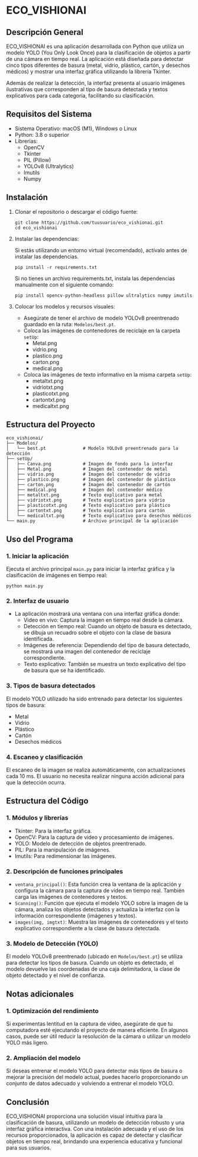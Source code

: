 # ECO_VISHIONAI

## Descripción General

ECO_VISHIONAI es una aplicación desarrollada con Python que utiliza un modelo YOLO (You Only Look Once) para la clasificación de objetos a partir de una cámara en tiempo real. La aplicación está diseñada para detectar cinco tipos diferentes de basura (metal, vidrio, plástico, cartón, y desechos médicos) y mostrar una interfaz gráfica utilizando la librería Tkinter.

Además de realizar la detección, la interfaz presenta al usuario imágenes ilustrativas que corresponden al tipo de basura detectada y textos explicativos para cada categoría, facilitando su clasificación.

## Requisitos del Sistema

- Sistema Operativo: macOS (M1), Windows o Linux
- Python: 3.8 o superior
- Librerías:
  - OpenCV
  - Tkinter
  - PIL (Pillow)
  - YOLOv8 (Ultralytics)
  - Imutils
  - Numpy

## Instalación

1. Clonar el repositorio o descargar el código fuente:
   ```
   git clone https://github.com/tuusuario/eco_vishionai.git
   cd eco_vishionai
   ```

2. Instalar las dependencias:

   Si estás utilizando un entorno virtual (recomendado), actívalo antes de instalar las dependencias.

   ```
   pip install -r requirements.txt
   ```

   Si no tienes un archivo requirements.txt, instala las dependencias manualmente con el siguiente comando:

   ```
   pip install opencv-python-headless pillow ultralytics numpy imutils
   ```

3. Colocar los modelos y recursos visuales:
   - Asegúrate de tener el archivo de modelo YOLOv8 preentrenado guardado en la ruta: `Modelos/best.pt`.
   - Coloca las imágenes de contenedores de reciclaje en la carpeta `setUp`:
     - Metal.png
     - vidrio.png
     - plastico.png
     - carton.png
     - medical.png
   - Coloca las imágenes de texto informativo en la misma carpeta `setUp`:
     - metaltxt.png
     - vidriotxt.png
     - plasticotxt.png
     - cartontxt.png
     - medicaltxt.png

## Estructura del Proyecto

```
eco_vishionai/
├── Modelos/
│   └── best.pt              # Modelo YOLOv8 preentrenado para la detección
├── setUp/
│   ├── Canva.png            # Imagen de fondo para la interfaz
│   ├── Metal.png            # Imagen del contenedor de metal
│   ├── vidrio.png           # Imagen del contenedor de vidrio
│   ├── plastico.png         # Imagen del contenedor de plástico
│   ├── carton.png           # Imagen del contenedor de cartón
│   ├── medical.png          # Imagen del contenedor médico
│   ├── metaltxt.png         # Texto explicativo para metal
│   ├── vidriotxt.png        # Texto explicativo para vidrio
│   ├── plasticotxt.png      # Texto explicativo para plástico
│   ├── cartontxt.png        # Texto explicativo para cartón
│   └── medicaltxt.png       # Texto explicativo para desechos médicos
└── main.py                  # Archivo principal de la aplicación
```

## Uso del Programa

### 1. Iniciar la aplicación

Ejecuta el archivo principal `main.py` para iniciar la interfaz gráfica y la clasificación de imágenes en tiempo real:

```
python main.py
```

### 2. Interfaz de usuario

- La aplicación mostrará una ventana con una interfaz gráfica donde:
  - Video en vivo: Captura la imagen en tiempo real desde la cámara.
  - Detección en tiempo real: Cuando un objeto de basura es detectado, se dibuja un recuadro sobre el objeto con la clase de basura identificada.
  - Imágenes de referencia: Dependiendo del tipo de basura detectado, se mostrará una imagen del contenedor de reciclaje correspondiente.
  - Texto explicativo: También se muestra un texto explicativo del tipo de basura que se ha identificado.

### 3. Tipos de basura detectados

El modelo YOLO utilizado ha sido entrenado para detectar los siguientes tipos de basura:

- Metal
- Vidrio
- Plástico
- Cartón
- Desechos médicos

### 4. Escaneo y clasificación

El escaneo de la imagen se realiza automáticamente, con actualizaciones cada 10 ms. El usuario no necesita realizar ninguna acción adicional para que la detección ocurra.

## Estructura del Código

### 1. Módulos y librerías

- Tkinter: Para la interfaz gráfica.
- OpenCV: Para la captura de video y procesamiento de imágenes.
- YOLO: Modelo de detección de objetos preentrenado.
- PIL: Para la manipulación de imágenes.
- Imutils: Para redimensionar las imágenes.

### 2. Descripción de funciones principales

- `ventana_principal()`: Esta función crea la ventana de la aplicación y configura la cámara para la captura de video en tiempo real. También carga las imágenes de contenedores y textos.
- `Scanning()`: Función que ejecuta el modelo YOLO sobre la imagen de la cámara, analiza los objetos detectados y actualiza la interfaz con la información correspondiente (imágenes y textos).
- `images(img, imgtxt)`: Muestra las imágenes de contenedores y el texto explicativo correspondiente a la clase de basura detectada.

### 3. Modelo de Detección (YOLO)

El modelo YOLOv8 preentrenado (ubicado en `Modelos/best.pt`) se utiliza para detectar los tipos de basura. Cuando un objeto es detectado, el modelo devuelve las coordenadas de una caja delimitadora, la clase de objeto detectado y el nivel de confianza.

## Notas adicionales

### 1. Optimización del rendimiento

Si experimentas lentitud en la captura de video, asegúrate de que tu computadora esté ejecutando el proyecto de manera eficiente. En algunos casos, puede ser útil reducir la resolución de la cámara o utilizar un modelo YOLO más ligero.

### 2. Ampliación del modelo

Si deseas entrenar el modelo YOLO para detectar más tipos de basura o mejorar la precisión del modelo actual, puedes hacerlo proporcionando un conjunto de datos adecuado y volviendo a entrenar el modelo YOLO.

## Conclusión

ECO_VISHIONAI proporciona una solución visual intuitiva para la clasificación de basura, utilizando un modelo de detección robusto y una interfaz gráfica interactiva. Con una instalación adecuada y el uso de los recursos proporcionados, la aplicación es capaz de detectar y clasificar objetos en tiempo real, brindando una experiencia educativa y funcional para sus usuarios.
